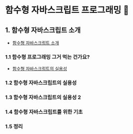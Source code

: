 # 함수형 자바스크립트 프로그래밍 :pencil:

## 1. 함수형 자바스크립트 소개
+ [함수형 자바스크립트 소개](./1-1.md)

### 1.1 함수형 프로그래밍 그거 먹는 건가요?
+ [함수형 자바스크립트의 실용성](./1-2.md)

### 1.2 함수형 자바스크립트의 실용성

### 1.3 함수형 자바스크립트의 실용성 2

### 1.4 함수형 자바스크립트를 위한 기초

### 1.5 정리